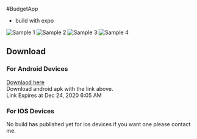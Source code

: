 #BudgetApp
* build with expo

![Sample 1](./assets/images/image1.png )
![Sample 2](./assets/images/image2.png )
![Sample 3](./assets/images/image3.png )
![Sample 4](./assets/images/image4.png )
## Download
### For Android Devices
[Downlaod here](https://exp-shell-app-assets.s3.us-west-1.amazonaws.com/android/%40jback/BudgetApp-4483845d49fa482d99638d9e9ab8a963-signed.ap)  
Download android apk with the link above.  
Link Expires at Dec 24, 2020 6:05 AM

### For IOS Devices
No build has published yet for ios devices if you want one please contact me.
